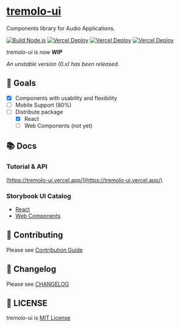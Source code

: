 
# [tremolo-ui](https://github.com/m1m0zzz/tremolo-ui)

Components library for Audio Applications.

[![Build Node.js](https://github.com/m1m0zzz/tremolo-ui/actions/workflows/build.yml/badge.svg)](https://github.com/m1m0zzz/tremolo-ui/actions/workflows/build.yml)
[![Vercel Deploy](https://deploy-badge.vercel.app/vercel/tremolo-ui?logo=docusaurus&name=Docs)](https://tremolo-ui.vercel.app/)
[![Vercel Deploy](https://deploy-badge.vercel.app/vercel/tremolo-ui-sb-react?logo=storybook&name=React)](https://tremolo-ui-sb-react.vercel.app/)
[![Vercel Deploy](https://deploy-badge.vercel.app/vercel/tremolo-ui-sb-web-components?logo=storybook&name=Web+Components)](https://tremolo-ui-sb-web-components.vercel.app/)

*tremolo-ui is now* ***WIP***

*An unstable version (0.x) has been released.*

## 🚩 Goals

- [x] Components with usability and flexibility
- [ ] Mobile Support (80%)
- [ ] Distribute package
  - [x] React
  - [ ] Web Components (not yet)

## 📚 Docs

### Tutorial & API

[https://tremolo-ui.vercel.app/](https://tremolo-ui.vercel.app/)

### Storybook UI Catalog

- [React](https://tremolo-ui-sb-react.vercel.app/)
- [Web Components](https://tremolo-ui-sb-web-components.vercel.app/)

## 🦝 Contributing

Please see [Contribution Guide](https://tremolo-ui.vercel.app/docs/guides/CONTRIBUTING)

## 🦺 Changelog

Please see [CHANGELOG](https://tremolo-ui.vercel.app/docs/support/CHANGELOG)

## 📜 LICENSE

tremolo-ui is [MIT License](./LICENSE)
